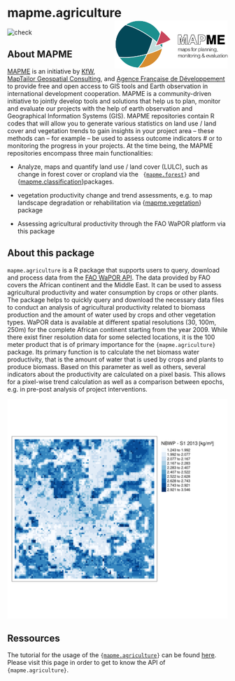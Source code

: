 # mapme.agriculture  <img src='man/figures/logo.png' align="right" height="110"  />


<!-- badges: start -->
![check](https://github.com/mapme-initiative/mapme.agriculture/workflows/R-CMD-check/badge.svg)
<!-- badges: end -->

## About MAPME

[MAPME](https://mapme-initiative.org/) is an initiative by [KfW](https://www.kfw.de/), 
[MapTailor Geospatial Consulting](https://maptailor.net/), and [Agence Française de Développement](https://www.afd.fr/) 
to provide free and open access to GIS tools and Earth observation 
in international development cooperation. MAPME is a community-driven initiative 
to jointly develop tools and solutions that help us to plan, monitor and evaluate 
our projects with the help of earth observation and Geographical Information Systems
(GIS). MAPME repositories contain R codes that will allow you to generate various 
statistics on land use / land cover and vegetation trends to gain insights in your 
project area – these methods can – for example – be used to assess outcome indicators #
or to monitoring the progress in your projects. At the time being, the MAPME repositories 
encompass three main functionalities:	

-  Analyze, maps and quantify land use / land cover (LULC), such as change in forest cover or cropland via the <code> {[mapme.forest](https://mapme-initiative.github.io/mapme.forest/)}</code> and {[mapme.classification](https://mapme-initiative.github.io/mapme.classification/)}</code>packages.

-  vegetation productivity change and trend assessments, e.g. to map landscape degradation or rehabilitation via {[mapme.vegetation](https://mapme-initiative.github.io/mapme.vegetation/)}</code> package

- Assessing agricultural productivity through the FAO WaPOR platform via this package

## About this package

`mapme.agriculture` is a R package that supports users to query, download and 
process data from the [FAO WaPOR API](https://wapor.apps.fao.org/home/WAPOR_2/1).
The data provided by FAO covers the African continent and the Middle East. It can 
be used to assess agricultural productivity and water consumption by crops or other plants.
The package helps to quickly query and download the necessary data files to conduct an
analysis of agricultural productivity related to biomass production and the amount
of water used by crops and other vegetation types.
WaPOR data is available at different spatial resolutions (30, 100m, 250m) for the 
complete African continent starting from the year 2009. While there exist finer 
resolution data for some selected locations, it is the 100 meter product that is 
of primary importance for the `{mapme.agriculture}` package. Its primary function 
is to calculate the net biomass water productivity, that is the amount of water 
that is used by crops and plants to produce biomass. Based on this parameter as 
well as others, several indicators about the productivity are calculated on a pixel
basis. This allows for a pixel-wise trend calculation as well as a comparison between 
epochs, e.g. in pre-post analysis of project interventions. 

![An examplary map of net biomass water productivity.](man/figures/nbwp.png)

## Ressources

The tutorial for the usage of the 
<code>{[mapme.agriculture](https://github.com/mapme-initiative/mapme.agriculture)}</code>
can be found 
[here](https://mapme-initiative.github.io/mapme.agriculture). Please visit
this page in order to get to know the API of `{mapme.agriculture}`.
